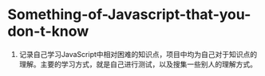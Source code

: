 # Something-of-Javascript-that-you-don-t-know

1. 记录自己学习JavaScript中相对困难的知识点，项目中均为自己对于知识点的理解。主要的学习方式，就是自己进行测试，以及搜集一些别人的理解方式。
